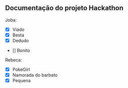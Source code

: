 ## Documentação do projeto Hackathon

Joba:
- [x] Viado
- [x] Besta
- [x] Dedudo
- [] Bonito

Rebeca:
- [x] PokeGirl
- [x] Namorada do barbato
- [x] Pequena